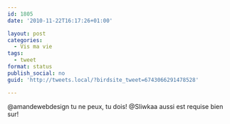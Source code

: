 ```yaml
---
id: 1805
date: '2010-11-22T16:17:26+01:00'

layout: post
categories:
  - Vis ma vie
tags:
  - tweet
format: status
publish_social: no
guid: 'http://tweets.local/?birdsite_tweet=6743066291478528'

---
```


@amandewebdesign tu ne peux, tu dois! @Sliwkaa aussi est requise bien sur!